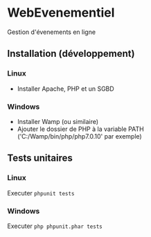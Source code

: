 # WebEvenementiel

Gestion d'évenements en ligne

## Installation (développement)

### Linux

- Installer Apache, PHP et un SGBD

### Windows

- Installer Wamp (ou similaire)
- Ajouter le dossier de PHP à la variable PATH ('C:/Wamp/bin/php/php7.0.10' par exemple)

## Tests unitaires

### Linux

Executer `phpunit tests`

### Windows

Executer `php phpunit.phar tests`
